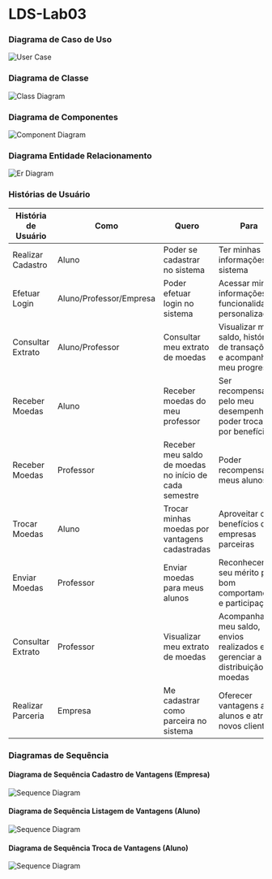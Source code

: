 # LDS-Lab03

### Diagrama de Caso de Uso
![User Case](./images/diagrama_usercase_lab03.png)

### Diagrama de Classe
![Class Diagram](./images/diagrama_de_classe_lab03.PNG)

### Diagrama de Componentes
![Component Diagram](./images/diagrama_de_component.png)

### Diagrama Entidade Relacionamento
![Er Diagram](./images/diagrama_er.PNG)

### Histórias de Usuário
| História de Usuário | Como | Quero | Para |
|-------------------------|-----------------|-----------------------------------------|------------------------------------------------|
| Realizar Cadastro |	Aluno	| Poder se cadastrar no sistema	| Ter minhas informações no sistema |
|Efetuar Login |	Aluno/Professor/Empresa	| Poder efetuar login no sistema	| Acessar minhas informações e funcionalidades personalizadas |
|Consultar Extrato	| Aluno/Professor	| Consultar meu extrato de moedas	 | Visualizar meu saldo, histórico de transações e acompanhar meu progresso |
|Receber Moedas	| Aluno	| Receber moedas do meu professor |	Ser recompensado pelo meu desempenho e poder trocar por benefícios |
|Receber Moedas	| Professor	 | Receber meu saldo de moedas no início de cada semestre |	Poder recompensar meus alunos |
|Trocar Moedas	| Aluno	| Trocar minhas moedas por vantagens cadastradas	| Aproveitar os benefícios das empresas parceiras |
| Enviar Moedas	| Professor	| Enviar moedas para meus alunos	| Reconhecer seu mérito por bom comportamento e participação |
|Consultar Extrato	| Professor |	Visualizar meu extrato de moedas	| Acompanhar meu saldo, envios realizados e gerenciar a distribuição de moedas |
|Realizar Parceria	| Empresa |	Me cadastrar como parceira no sistema	| Oferecer vantagens aos alunos e atrair novos clientes |

### Diagramas de Sequência
#### Diagrama de Sequência Cadastro de Vantagens (Empresa)
![Sequence Diagram](./images/sequenceDiagram2-lab3.png)

#### Diagrama de Sequência Listagem de Vantagens (Aluno)
![Sequence Diagram](./images/sequenceDiagram1-lab3.png)

#### Diagrama de Sequência Troca de Vantagens (Aluno)
![Sequence Diagram](./images/sequenceDiagram3-lab3.png)
